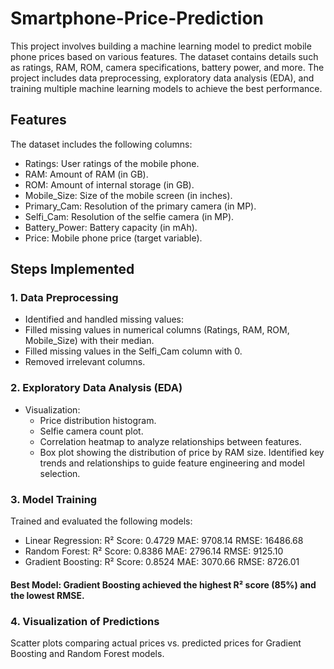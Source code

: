 # Smartphone-Price-Prediction

This project involves building a machine learning model to predict mobile phone prices based on various features. The dataset contains details such as ratings, RAM, ROM, camera specifications, battery power, and more. The project includes data preprocessing, exploratory data analysis (EDA), and training multiple machine learning models to achieve the best performance.

## Features
The dataset includes the following columns:
- Ratings: User ratings of the mobile phone.
- RAM: Amount of RAM (in GB).
- ROM: Amount of internal storage (in GB).
- Mobile_Size: Size of the mobile screen (in inches).
- Primary_Cam: Resolution of the primary camera (in MP).
- Selfi_Cam: Resolution of the selfie camera (in MP).
- Battery_Power: Battery capacity (in mAh).
- Price: Mobile phone price (target variable).
## Steps Implemented
### 1. Data Preprocessing
- Identified and handled missing values:
 -  Filled missing values in numerical columns (Ratings, RAM, ROM, Mobile_Size) with their median.
 -  Filled missing values in the Selfi_Cam column with 0.
- Removed irrelevant columns.
### 2. Exploratory Data Analysis (EDA)
- Visualization:
  - Price distribution histogram.
  - Selfie camera count plot.
  - Correlation heatmap to analyze relationships between features.
  - Box plot showing the distribution of price by RAM size.
Identified key trends and relationships to guide feature engineering and model selection.
### 3. Model Training
Trained and evaluated the following models:

- Linear Regression:
  R² Score: 0.4729
  MAE: 9708.14
  RMSE: 16486.68
- Random Forest:
  R² Score: 0.8386
  MAE: 2796.14
  RMSE: 9125.10
- Gradient Boosting:
  R² Score: 0.8524
  MAE: 3070.66
  RMSE: 8726.01
#### Best Model: Gradient Boosting achieved the highest R² score (85%) and the lowest RMSE.

### 4. Visualization of Predictions
Scatter plots comparing actual prices vs. predicted prices for Gradient Boosting and Random Forest models.
